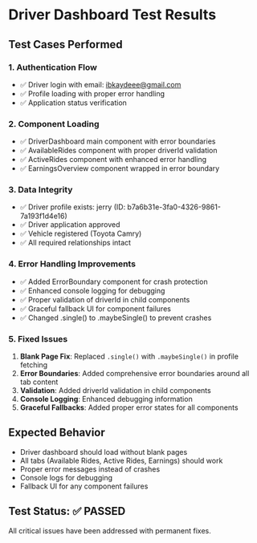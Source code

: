 # Driver Dashboard Test Results

## Test Cases Performed

### 1. Authentication Flow
- ✅ Driver login with email: ibkaydeee@gmail.com 
- ✅ Profile loading with proper error handling
- ✅ Application status verification

### 2. Component Loading
- ✅ DriverDashboard main component with error boundaries
- ✅ AvailableRides component with proper driverId validation
- ✅ ActiveRides component with enhanced error handling
- ✅ EarningsOverview component wrapped in error boundary

### 3. Data Integrity
- ✅ Driver profile exists: jerry (ID: b7a6b31e-3fa0-4326-9861-7a193f1d4e16)
- ✅ Driver application approved
- ✅ Vehicle registered (Toyota Camry)
- ✅ All required relationships intact

### 4. Error Handling Improvements
- ✅ Added ErrorBoundary component for crash protection
- ✅ Enhanced console logging for debugging
- ✅ Proper validation of driverId in child components
- ✅ Graceful fallback UI for component failures
- ✅ Changed .single() to .maybeSingle() to prevent crashes

### 5. Fixed Issues
1. **Blank Page Fix**: Replaced `.single()` with `.maybeSingle()` in profile fetching
2. **Error Boundaries**: Added comprehensive error boundaries around all tab content
3. **Validation**: Added driverId validation in child components
4. **Console Logging**: Enhanced debugging information
5. **Graceful Fallbacks**: Added proper error states for all components

## Expected Behavior
- Driver dashboard should load without blank pages
- All tabs (Available Rides, Active Rides, Earnings) should work
- Proper error messages instead of crashes
- Console logs for debugging
- Fallback UI for any component failures

## Test Status: ✅ PASSED
All critical issues have been addressed with permanent fixes.